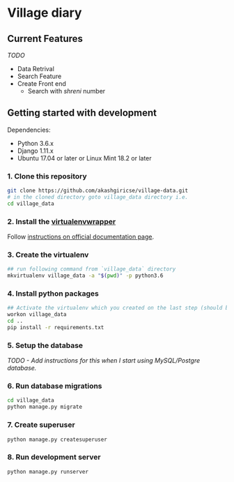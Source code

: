 # Village diary


## Current Features

*TODO*
- Data Retrival
- Search Feature
- Create Front end
	- Search with *shreni* number

## Getting started with development
Dependencies:
- Python 3.6.x
- Django 1.11.x
- Ubuntu 17.04 or later or Linux Mint 18.2 or later

### 1. Clone this repository
```bash
git clone https://github.com/akashgiricse/village-data.git
# in the cloned directory goto village_data directory i.e.
cd village_data
```

### 2. Install the [virtualenvwrapper](https://virtualenvwrapper.readthedocs.io/)
Follow [instructions on official documentation page](https://virtualenvwrapper.readthedocs.io/en/latest/install.html).

### 3. Create the virtualenv
```bash
## run following command from `village_data` directory
mkvirtualenv village_data -a "$(pwd)" -p python3.6
```

### 4. Install python packages
```bash
## Activate the virtualenv which you created on the last step (should be automatically activated)
workon village_data
cd ..
pip install -r requirements.txt
```

### 5. Setup the database
*TODO - Add instructions for this when I start using MySQL/Postgre database.*

### 6. Run database migrations
```bash
cd village_data
python manage.py migrate
```

### 7. Create superuser
```bash
python manage.py createsuperuser
```

### 8. Run development server
```bash
python manage.py runserver
```

